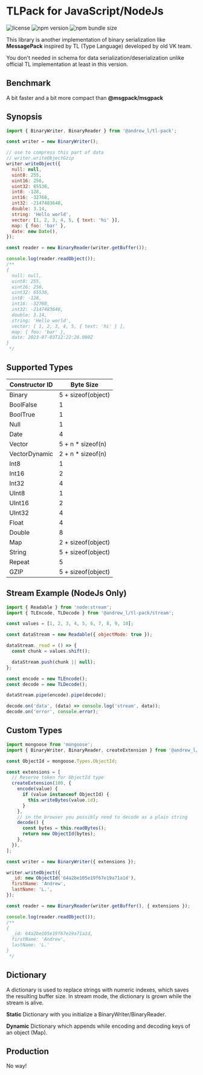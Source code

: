 # TLPack for JavaScript/NodeJs <!-- omit in toc -->

![license](https://img.shields.io/npm/l/%40andrew_l%2Ftl-pack) ![npm version](https://img.shields.io/npm/v/%40andrew_l%2Ftl-pack) ![npm bundle size](https://img.shields.io/bundlephobia/minzip/%40andrew_l%2Ftl-pack)

This library is another implementation of binary serialization like **MessagePack** inspired by TL (Type Language) developed by old VK team.

You don't needed in schema for data serialization/deserialization unlike official TL implementation at least in this version.

## Benchmark

A bit faster and a bit more compact than **@msgpack/msgpack**

## Synopsis

```javascript
import { BinaryWriter, BinaryReader } from '@andrew_l/tl-pack';

const writer = new BinaryWriter();

// use to compress this part of data
// writer.writeObjectGzip
writer.writeObject({
  null: null,
  uint8: 255,
  uint16: 256,
  uint32: 65536,
  int8: -128,
  int16: -32768,
  int32: -2147483648,
  double: 3.14,
  string: 'Hello world',
  vector: [1, 2, 3, 4, 5, { text: 'hi' }],
  map: { foo: 'bar' },
  date: new Date(),
});

const reader = new BinaryReader(writer.getBuffer());

console.log(reader.readObject());
/**
{
  null: null,
  uint8: 255,
  uint16: 256,
  uint32: 65536,
  int8: -128,
  int16: -32768,
  int32: -2147483648,
  double: 3.14,
  string: 'Hello world',
  vector: [ 1, 2, 3, 4, 5, { text: 'hi' } ],
  map: { foo: 'bar' },
  date: 2023-07-03T12:22:26.000Z
}
 */
```

## Supported Types

| Constructor ID | Byte Size          |
| -------------- | ------------------ |
| Binary         | 5 + sizeof(object) |
| BoolFalse      | 1                  |
| BoolTrue       | 1                  |
| Null           | 1                  |
| Date           | 4                  |
| Vector         | 5 + n \* sizeof(n) |
| VectorDynamic  | 2 + n \* sizeof(n) |
| Int8           | 1                  |
| Int16          | 2                  |
| Int32          | 4                  |
| UInt8          | 1                  |
| UInt16         | 2                  |
| UInt32         | 4                  |
| Float          | 4                  |
| Double         | 8                  |
| Map            | 2 + sizeof(object) |
| String         | 5 + sizeof(object) |
| Repeat         | 5                  |
| GZIP           | 5 + sizeof(object) |

## Stream Example (NodeJs Only)

```javascript
import { Readable } from 'node:stream';
import { TLEncode, TLDecode } from '@andrew_l/tl-pack/stream';

const values = [1, 2, 3, 4, 5, 6, 7, 8, 9, 10];

const dataStream = new Readable({ objectMode: true });

dataStream._read = () => {
  const chunk = values.shift();

  dataStream.push(chunk || null);
};

const encode = new TLEncode();
const decode = new TLDecode();

dataStream.pipe(encode).pipe(decode);

decode.on('data', (data) => console.log('stream', data));
decode.on('error', console.error);
```

## Custom Types

```javascript
import mongoose from 'mongoose';
import { BinaryWriter, BinaryReader, createExtension } from '@andrew_l/tl-pack';

const ObjectId = mongoose.Types.ObjectId;

const extensions = [
  // Reserve token for ObjectId type
  createExtension(100, {
    encode(value) {
      if (value instanceof ObjectId) {
        this.writeBytes(value.id);
      }
    },
    // in the browser you possibly need to decode as a plain string
    decode() {
      const bytes = this.readBytes();
      return new ObjectId(bytes);
    },
  }),
];

const writer = new BinaryWriter({ extensions });

writer.writeObject({
  _id: new ObjectId('64a2be105e19f67e19a71a1d'),
  firstName: 'Andrew',
  lastName: 'L.',
});

const reader = new BinaryReader(writer.getBuffer(), { extensions });

console.log(reader.readObject());
/**
{
  _id: 64a2be105e19f67e19a71a1d,
  firstName: 'Andrew',
  lastName: 'L.'
}
 */
```

## Dictionary

A dictionary is used to replace strings with numeric indexes, which saves the resulting buffer size. In stream mode, the dictionary is grown while the stream is alive.

**Static**
Dictionary with you initialize a BinaryWriter/BinaryReader.

**Dynamic**
Dictionary which appends while encoding and decoding keys of an object (Map).

## Production

No way!
